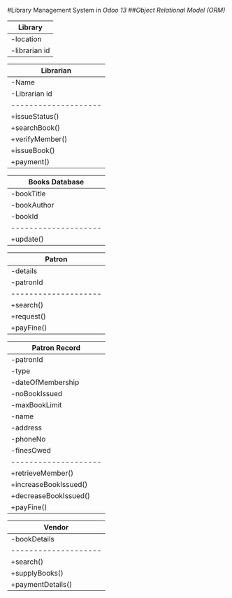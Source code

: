 #Library Management System in _Odoo 13_ 
##*Object Relational Model (ORM)* 


Library             |   
--------------------|                      
-location           |   
-librarian id       |

Librarian           |
--------------------|
-Name               |
-Librarian id       |
--------------------|
+issueStatus()      |
+searchBook()       |
+verifyMember()     |
+issueBook()        |
+payment()          |


Books Database      |
--------------------|
-bookTitle          |
-bookAuthor         |
-bookId             |
--------------------|
+update()           |

Patron              |
--------------------|
-details            |
-patronId           |
--------------------|
+search()           |
+request()          |
+payFine()          |

Patron Record       |
--------------------|
-patronId           |
-type               |
-dateOfMembership   |
-noBookIssued       |
-maxBookLimit       |
-name               |
-address            |
-phoneNo            |
-finesOwed          |
--------------------|
+retrieveMember()    |
+increaseBookIssued()|
+decreaseBookIssued()|
+payFine()          |

Vendor              |
--------------------|
-bookDetails        |
--------------------|
+search()           |
+supplyBooks()      |
+paymentDetails()   |
